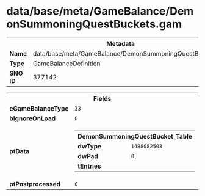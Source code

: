 <h1>data/base/meta/GameBalance/DemonSummoningQuestBuckets.gam</h1><table><tr><th colspan="100%">Metadata</th></tr><tr><td><b>Name</b></td><td>data/base/meta/GameBalance/DemonSummoningQuestBuckets.gam</td></tr><tr><td><b>Type</b></td><td>GameBalanceDefinition</td></tr><tr><td><b>SNO ID</b></td><td>377142</td></tr></table>

<table><tr><th colspan="100%">Fields</th></tr><tr><td><b>eGameBalanceType</b></td><td><code>33</code></td></tr><tr><td><b>bIgnoreOnLoad</b></td><td><code>0</code></td></tr><tr><td><b>ptData</b></td><td><table><tr><th colspan="100%">DemonSummoningQuestBucket_Table</th></tr><tr><td><b>dwType</b></td><td><code>1488082503</code></td></tr><tr><td><b>dwPad</b></td><td><code>0</code></td></tr><tr><td><b>tEntries</b></td><td></td></tr></table>


</td></tr><tr><td><b>ptPostprocessed</b></td><td><code>0</code></td></tr></table>

